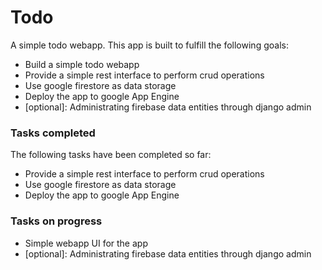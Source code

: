 # Todo
A simple todo webapp. This app is built to fulfill the following goals:
  - Build a simple todo webapp
  - Provide a simple rest interface to perform crud operations
  - Use google firestore as data storage
  - Deploy the app to google App Engine
  - [optional]: Administrating firebase data entities through django admin

### Tasks completed
The following tasks have been completed so far:
  - Provide a simple rest interface to perform crud operations
  - Use google firestore as data storage
  - Deploy the app to google App Engine

### Tasks on progress
  - Simple webapp UI for the app
  - [optional]: Administrating firebase data entities through django admin